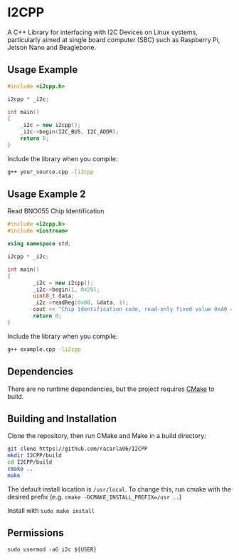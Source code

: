 # I2CPP

A C++ Library for interfacing with I2C Devices on Linux systems, particularly aimed at single board computer (SBC) such as Raspberry Pi, Jetson Nano and Beaglebone.

## Usage Example

```cpp
#include <i2cpp.h>

i2cpp * _i2c;

int main()
{
	_i2c = new i2cpp();
	_i2c->begin(I2C_BUS, I2C_ADDR);
	return 0;
}
```
Include the library when you compile:
```bash
g++ your_source.cpp -li2cpp
```

## Usage Example 2

Read BNO055 Chip Identification

```cpp
#include <i2cpp.h>
#include <iostream>

using namespace std;

i2cpp * _i2c;

int main()
{
        _i2c = new i2cpp();
        _i2c->begin(1, 0x29);
        uint8_t data;
        _i2c->readReg(0x00, &data, 1);
        cout << "Chip identification code, read-only fixed value 0xA0 ==" << std::hex << unsigned(data[0]) << endl;
        return 0;
}
```

Include the library when you compile:
```bash
g++ example.cpp -li2cpp
```

## Dependencies

There are no runtime dependencies, but the project requires [CMake](https://cmake.org/download/) to build.

## Building and Installation

Clone the repository, then run CMake and Make in a build directory:
```bash
git clone https://github.com/racarla96/I2CPP
mkdir I2CPP/build
cd I2CPP/build
cmake ..
make
```
The default install location is `/usr/local`. To change this, run cmake with the desired prefix (e.g. `cmake -DCMAKE_INSTALL_PREFIX=/usr ..`)

Install with `sudo make install`

## Permissions

`sudo usermod -aG i2c ${USER}`
